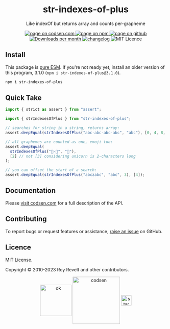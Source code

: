 <h1 align="center">str-indexes-of-plus</h1>

<p align="center">Like indexOf but returns array and counts per-grapheme</p>

<p align="center">
  <a href="https://codsen.com/os/str-indexes-of-plus" rel="nofollow noreferrer noopener">
    <img src="https://img.shields.io/badge/-codsen-blue?style=flat-square" alt="page on codsen.com">
  </a>
  <a href="https://www.npmjs.com/package/str-indexes-of-plus" rel="nofollow noreferrer noopener">
    <img src="https://img.shields.io/badge/-npm-blue?style=flat-square" alt="page on npm">
  </a>
  <a href="https://github.com/codsen/codsen/tree/main/packages/str-indexes-of-plus" rel="nofollow noreferrer noopener">
    <img src="https://img.shields.io/badge/-github-blue?style=flat-square" alt="page on github">
  </a>
  <a href="https://npmcharts.com/compare/str-indexes-of-plus?interval=30" rel="nofollow noreferrer noopener" target="_blank">
    <img src="https://img.shields.io/npm/dm/str-indexes-of-plus.svg?style=flat-square" alt="Downloads per month">
  </a>
  <a href="https://codsen.com/os/str-indexes-of-plus/changelog" rel="nofollow noreferrer noopener">
    <img src="https://img.shields.io/badge/changelog-here-brightgreen?style=flat-square" alt="changelog">
  </a>
  <img src="https://img.shields.io/badge/licence-MIT-brightgreen.svg?style=flat-square" alt="MIT Licence">
</p>

## Install

This package is [pure ESM](https://gist.github.com/sindresorhus/a39789f98801d908bbc7ff3ecc99d99c). If you're not ready yet, install an older version of this program, 3.1.0 (`npm i str-indexes-of-plus@3.1.0`).

```bash
npm i str-indexes-of-plus
```

## Quick Take

```js
import { strict as assert } from "assert";

import { strIndexesOfPlus } from "str-indexes-of-plus";

// searches for string in a string, returns array:
assert.deepEqual(strIndexesOfPlus("abc-abc-abc-abc", "abc"), [0, 4, 8, 12]);

// all graphemes are counted as one, emoji too:
assert.deepEqual(
  strIndexesOfPlus("🐴-🦄", "🦄"),
  [2] // not [3] considering unicorn is 2-characters long
);

// you can offset the start of a search:
assert.deepEqual(strIndexesOfPlus("abczabc", "abc", 3), [4]);
```

## Documentation

Please [visit codsen.com](https://codsen.com/os/str-indexes-of-plus/) for a full description of the API.

## Contributing

To report bugs or request features or assistance, [raise an issue](https://github.com/codsen/codsen/issues/new/choose) on GitHub.

## Licence

MIT License.

Copyright © 2010-2023 Roy Revelt and other contributors.

<p align="center"><img src="https://codsen.com/images/png-codsen-ok.png" width="98" alt="ok" align="center"> <img src="https://codsen.com/images/png-codsen-1.png" width="148" alt="codsen" align="center"> <img src="https://codsen.com/images/png-codsen-star-small.png" width="32" alt="star" align="center"></p>
